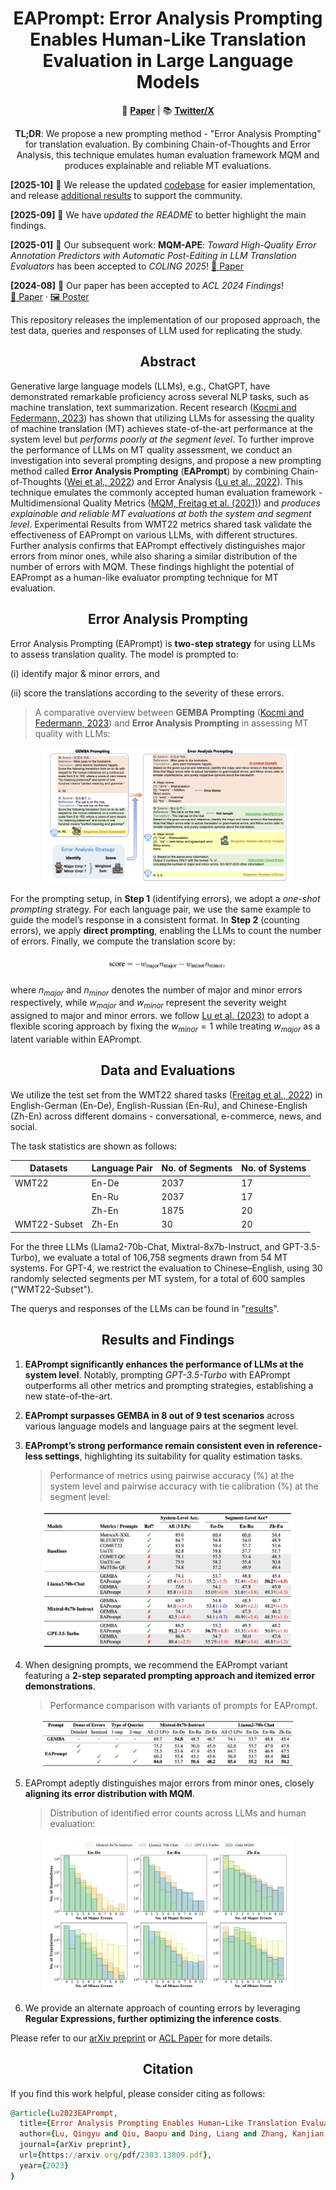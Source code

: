 <h1 align="center">EAPrompt: Error Analysis Prompting Enables Human-Like Translation Evaluation in Large Language Models</h1>

<p align="center">
📄 <a href="https://aclanthology.org/2024.findings-acl.520.pdf"><b>Paper</b></a> |
📚 <a href="https://x.com/SiriusLu1/status/1823056809223168160"><b>Twitter/X</b></a>
</p>

<p align="center">
    <b>TL;DR</b>: We propose a new prompting method - "Error Analysis Prompting" for translation evaluation. By combining Chain-of-Thoughts and Error Analysis, this technique emulates human evaluation framework MQM and produces explainable and reliable MT evaluations.
</p>

**[2025-10]** 🔗 We release the updated [codebase](./EAPrompt) for easier implementation, and release [additional results](./results) to support the community.

**[2025-09]** 📝 We have *updated the README* to better highlight the main findings.  

**[2025-01]** 🎉 Our subsequent work: **MQM-APE**: *Toward High-Quality Error Annotation Predictors with Automatic Post-Editing in LLM Translation Evaluators* has been accepted to *COLING 2025*! [📄 Paper](https://aclanthology.org/2025.coling-main.374.pdf)

**[2024-08]** 🎉 Our paper has been accepted to *ACL 2024 Findings*!  
[📄 Paper](https://aclanthology.org/2024.findings-acl.520.pdf) · [🖼️ Poster](./sources/Poster-0805.pdf) 

This repository releases the implementation of our proposed approach, the test data, queries and responses of LLM used for replicating the study.

<h2 align="center">Abstract</h2>

Generative large language models (LLMs), e.g., ChatGPT, have demonstrated remarkable proficiency across several NLP tasks, such as machine translation, text summarization. Recent research ([Kocmi and Federmann, 2023](https://arxiv.org/pdf/2302.14520.pdf)) has shown that utilizing LLMs for assessing the quality of machine translation (MT) achieves state-of-the-art performance at the system level but *performs poorly at the segment level*. To further improve the performance of LLMs on MT quality assessment, we conduct an investigation into several prompting designs, and propose a new prompting method called **Error Analysis Prompting** (**EAPrompt**) by combining Chain-of-Thoughts ([Wei et al., 2022](https://arxiv.org/pdf/2201.11903.pdf)) and Error Analysis ([Lu et al., 2022](https://aclanthology.org/2023.acl-long.324.pdf)). This technique emulates the commonly accepted human evaluation framework - Multidimensional Quality Metrics ([MQM, Freitag et al. (2021)](https://aclanthology.org/2021.tacl-1.87.pdf)) and *produces explainable and reliable MT evaluations at both the system and segment level*. Experimental Results from WMT22 metrics shared
task validate the effectiveness of EAPrompt on various LLMs, with different structures. Further analysis confirms that EAPrompt effectively distinguishes major errors from minor ones, while also sharing a similar distribution of the number of errors with MQM. These findings highlight the potential of EAPrompt as a human-like evaluator prompting technique for MT evaluation.

<h2 align="center">Error Analysis Prompting</h2>

Error Analysis Prompting (EAPrompt) is **two-step strategy** for using LLMs to assess translation quality. The model is prompted to:

(i) identify major & minor errors, and

(ii) score the translations according to the severity of these errors.

> A comparative overview between **GEMBA Prompting** ([Kocmi and Federmann, 2023](https://arxiv.org/pdf/2302.14520.pdf)) and **Error Analysis Prompting** in assessing MT quality with LLMs:

<div align="center">
    <img width="80%" alt="image" src="https://github.com/Coldmist-Lu/ErrorAnalysis_Prompt/blob/main/sources/fig1_overview.png">
</div>

For the prompting setup, in **Step 1** (identifying errors), we adopt a *one-shot prompting* strategy. For each language pair, we use the same example to guide the model’s response in a consistent format. In **Step 2** (counting errors), we apply **direct prompting**, enabling the LLMs to count the number of errors. Finally, we compute the translation score by:

<div align="center">
    <img width="40%" alt="image" src="https://github.com/Coldmist-Lu/ErrorAnalysis_Prompt/blob/main/sources/postprocess.png">
</div>

where $n_{major}$ and $n_{minor}$ denotes the number of major and minor errors respectively, while $w_{major}$ and $w_{minor}$ represent the severity weight assigned to major and minor errors. we follow [Lu et al. (2023)](https://aclanthology.org/2023.acl-long.324.pdf) to adopt a flexible scoring approach by fixing the $w_{minor} = 1$ while treating $w_{major}$ as a latent variable within EAPrompt.

<h2 align="center">Data and Evaluations</h2>

We utilize the test set from the WMT22 shared tasks ([Freitag et al., 2022](https://aclanthology.org/2022.wmt-1.2.pdf)) in English-German (En-De), English-Russian (En-Ru), and Chinese-English (Zh-En) across different domains - conversational, e-commerce, news, and social. 

The task statistics are shown as follows:

| Datasets | Language Pair | No. of Segments | No. of Systems |
|---------|---------------|----------|---------|
| WMT22   | En-De         | 2037     | 17      |
|         | En-Ru         | 2037     | 17      |
|         | Zh-En         | 1875     | 20      |
| WMT22-Subset | Zh-En | 30 | 20 |

For the three LLMs (Llama2-70b-Chat, Mixtral-8x7b-Instruct, and GPT-3.5-Turbo), we evaluate a total of 106,758 segments drawn from 54 MT systems. For GPT-4, we restrict the evaluation to Chinese–English, using 30 randomly selected segments per MT system, for a total of 600 samples ("WMT22-Subset").

The querys and responses of the LLMs can be found in "[results](./results/)".

<h2 align="center">Results and Findings</h2>

1. **EAPrompt significantly enhances the performance of LLMs at the system level**. Notably, prompting *GPT-3.5-Turbo* with EAPrompt outperforms all other metrics and prompting strategies, establishing a new state-of-the-art.

2. **EAPrompt surpasses GEMBA in 8 out of 9 test scenarios** across various language models and language pairs at the segment level.

3. **EAPrompt’s strong performance remain consistent even in reference-less settings**, highlighting its suitability for quality estimation tasks.

   > Performance of metrics using pairwise accuracy (%) at the system level and pairwise accuracy with tie calibration (%) at the segment level:

<div align="center">
    <img width="80%" alt="image" src="https://github.com/Coldmist-Lu/ErrorAnalysis_Prompt/blob/main/sources/main_results.png">
</div>

4. When designing prompts, we recommend the EAPrompt variant featuring a **2-step separated prompting approach and itemized error demonstrations**.

    > Performance comparison with variants of prompts for EAPrompt.

<div align="center">
    <img width="80%" alt="image" src="https://github.com/Coldmist-Lu/ErrorAnalysis_Prompt/blob/main/sources/prompt_variants.png">
</div>


5. EAPrompt adeptly distinguishes major errors from minor ones, closely **aligning its error distribution with MQM**.

   > Distribution of identified error counts across LLMs and human evaluation:

<div align="center">
    <img width="80%" alt="image" src="https://github.com/Coldmist-Lu/ErrorAnalysis_Prompt/blob/main/sources/error_dist.png">
</div>

6. We provide an alternate approach of counting errors by leveraging **Regular Expressions, further optimizing the inference costs**.

Please refer to our [arXiv preprint](https://arxiv.org/pdf/2303.13809.pdf) or [ACL Paper](https://aclanthology.org/2024.findings-acl.520.pdf) for more details.

<h2 align="center">Citation</h2>
If you find this work helpful, please consider citing as follows:  

```ruby
@article{Lu2023EAPrompt,
  title={Error Analysis Prompting Enables Human-Like Translation Evaluation in Large Language Models},
  author={Lu, Qingyu and Qiu, Baopu and Ding, Liang and Zhang, Kanjian and Kocmi, Tom and Tao, Dacheng},
  journal={arXiv preprint},
  url={https://arxiv.org/pdf/2303.13809.pdf},
  year={2023}
}
```

